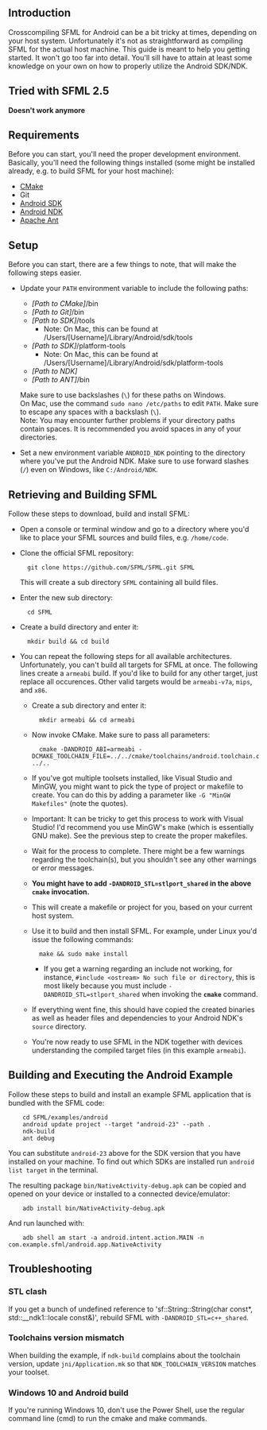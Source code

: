 ## Introduction
Crosscompiling SFML for Android can be a bit tricky at times, depending on your host system. Unfortunately it's not as straightforward as compiling SFML for the actual host machine. This guide is meant to help you getting started. It won't go too far into detail. You'll sill have to attain at least some knowledge on your own on how to properly utilize the Android SDK/NDK.

## Tried with SFML 2.5 

**Doesn't work anymore**

## Requirements
Before you can start, you'll need the proper development environment. Basically, you'll need the following things installed (some might be installed already, e.g. to build SFML for your host machine):

* [CMake](https://cmake.org/download/)
* Git
* [Android SDK](https://developer.android.com/studio/index.html#downloads)
* [Android NDK](https://developer.android.com/ndk/downloads/index.html)
* [Apache Ant](http://ant.apache.org)

## Setup
Before you can start, there are a few things to note, that will make the following steps easier.
* Update your `PATH` environment variable to include the following paths:
  * *[Path to CMake]*/bin
  * *[Path to Git]*/bin
  * *[Path to SDK]*/tools
    * Note: On Mac, this can be found at /Users/[Username]/Library/Android/sdk/tools
  * *[Path to SDK]*/platform-tools
    * Note: On Mac, this can be found at /Users/[Username]/Library/Android/sdk/platform-tools
  * *[Path to NDK]*
  * *[Path to ANT]*/bin

  Make sure to use backslashes (`\`) for these paths on Windows.  
  On Mac, use the command `sudo nano /etc/paths` to edit `PATH`. Make sure to escape any spaces with a backslash (`\`).  
  Note: You may encounter further problems if your directory paths contain spaces. It is recommended you avoid spaces in any of your directories.  
* Set a new environment variable `ANDROID_NDK` pointing to the directory where you've put the Android NDK. Make sure to use forward slashes (`/`) even on Windows, like `C:/Android/NDK`.

## Retrieving and Building SFML
Follow these steps to download, build and install SFML:
* Open a console or terminal window and go to a directory where you'd like to place your SFML sources and build files, e.g. `/home/code`.
* Clone the official SFML repository:

        git clone https://github.com/SFML/SFML.git SFML

  This will create a sub directory `SFML` containing all build files.
* Enter the new sub directory:

        cd SFML

* Create a build directory and enter it:

        mkdir build && cd build

* You can repeat the following steps for all available architectures. Unfortunately, you can't build all targets for SFML at once. The following lines create a `armeabi` build. If you'd like to build for any other target, just replace all occurences. Other valid targets would be `armeabi-v7a`, `mips`, and `x86`.
  * Create a sub directory and enter it:

          mkdir armeabi && cd armeabi

  * Now invoke CMake. Make sure to pass all parameters:

          cmake -DANDROID_ABI=armeabi -DCMAKE_TOOLCHAIN_FILE=../../cmake/toolchains/android.toolchain.cmake ../..
  * If you've got multiple toolsets installed, like Visual Studio and MinGW, you might want to pick the type of project or makefile to create. You can do this by adding a parameter like `-G "MinGW Makefiles"` (note the quotes).
  * Important: It can be tricky to get this process to work with Visual Studio! I'd recommend you use MinGW's make (which is essentially GNU make). See the previous step to create the proper makefiles.
  * Wait for the process to complete. There might be a few warnings regarding the toolchain(s), but you shouldn't see any other warnings or error messages.
  * **You might have to add `-DANDROID_STL=stlport_shared` in the above `cmake` invocation.**
  * This will create a makefile or project for you, based on your current host system.
  * Use it to build and then install SFML. For example, under Linux you'd issue the following commands:

          make && sudo make install

    * If you get a warning regarding an include not working, for instance, `#include <ostream> No such file or directory`, this is most likely because you must include `-DANDROID_STL=stlport_shared` when invoking the **`cmake`** command.
  * If everything went fine, this should have copied the created binaries as well as header files and dependencies to your Android NDK's `source` directory.
  * You're now ready to use SFML in the NDK together with devices understanding the compiled target files (in this example `armeabi`).

## Building and Executing the Android Example
Follow these steps to build and install an example SFML application that is bundled with the SFML code:

        cd SFML/examples/android
        android update project --target "android-23" --path .
        ndk-build
        ant debug

You can substitute `android-23` above for the SDK version that you have installed on your machine. To find out which SDKs are installed run `android list target` in the terminal.

The resulting package `bin/NativeActivity-debug.apk` can be copied and opened on your device or installed to a connected device/emulator:

        adb install bin/NativeActivity-debug.apk

And run launched with:

        adb shell am start -a android.intent.action.MAIN -n com.example.sfml/android.app.NativeActivity


## Troubleshooting

### STL clash

If you get a bunch of undefined reference to 'sf::String::String(char const*, std::__ndk1::locale const&)', rebuild SFML with `-DANDROID_STL=c++_shared`.

### Toolchains version mismatch

When building the example, if `ndk-build` complains about the toolchain version, update `jni/Application.mk` so that `NDK_TOOLCHAIN_VERSION` matches your toolset.

### Windows 10 and Android build

If you're running Windows 10, don't use the Power Shell, use the regular command line (cmd) to run the cmake and make commands.